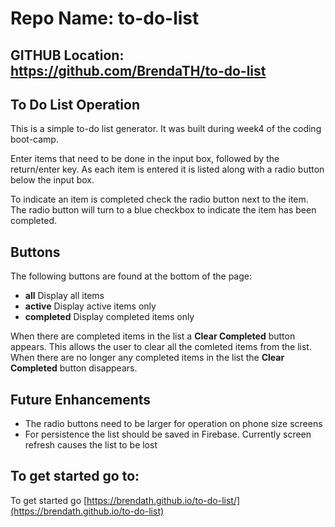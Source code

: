 # Repo Name: to-do-list

## GITHUB Location: https://github.com/BrendaTH/to-do-list

## To Do List Operation
This is a simple to-do list generator. It was built during week4 of the coding boot-camp.

Enter items that need to be done in the input box, followed by the return/enter key.
As each item is entered it is listed along with a radio button below the input box.

To indicate an item is completed check the radio button next to the item. 
The radio button will turn to a blue checkbox to indicate the item has been completed.


## Buttons
The following buttons are found at the bottom of the page:
* **all**       Display all items 
* **active**    Display active items only
* **completed** Display completed items only

When there are completed items in the list a **Clear Completed** button appears.
This allows the user to clear all the comleted items from the list. When there are no longer any
completed items in the list the **Clear Completed** button disappears.

## Future Enhancements
* The radio buttons need to be larger for operation on phone size screens
* For persistence the list should be saved in Firebase. Currently screen refresh causes the list to be lost

## To get started go to:
To get started go [https://brendath.github.io/to-do-list/](https://brendath.github.io/to-do-list)





